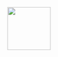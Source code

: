 <div id="header" align="center">
  <img src="https://images-ext-1.discordapp.net/external/vDtdL87YJBXHZUSnpeJyoeuNTIisB0xgDDuVr86SeKM/https/media.tenor.com/jML-RrnpKtwAAAAj/minikit-lego.gif" width="100"/>
</div>
